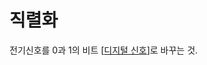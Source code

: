 # 직렬화

전기신호를 0과 1의 비트 [[디지털 신호]]로 바꾸는 것.


[//begin]: # "Autogenerated link references for markdown compatibility"
[디지털 신호]: <디지털 신호> "디지털 신호"
[//end]: # "Autogenerated link references"